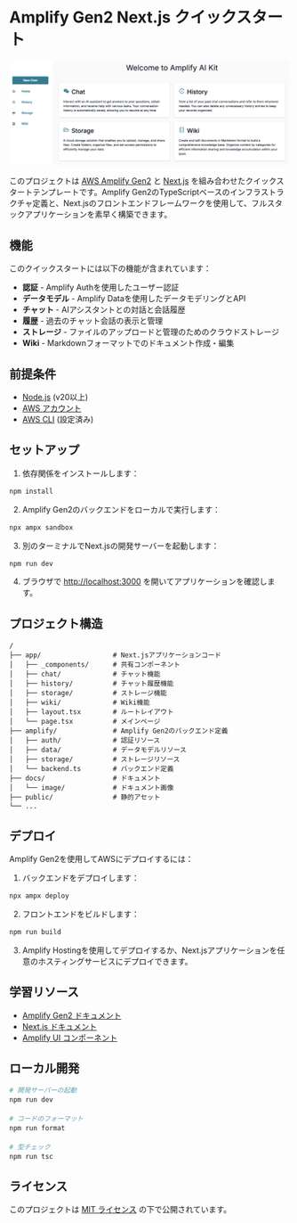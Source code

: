 # Amplify Gen2 Next.js クイックスタート

![ホーム画面](../docs/image/Home.png)

このプロジェクトは [AWS Amplify Gen2](https://docs.amplify.aws/gen2/) と [Next.js](https://nextjs.org/) を組み合わせたクイックスタートテンプレートです。Amplify Gen2のTypeScriptベースのインフラストラクチャ定義と、Next.jsのフロントエンドフレームワークを使用して、フルスタックアプリケーションを素早く構築できます。

## 機能

このクイックスタートには以下の機能が含まれています：

- **認証** - Amplify Authを使用したユーザー認証
- **データモデル** - Amplify Dataを使用したデータモデリングとAPI
- **チャット** - AIアシスタントとの対話と会話履歴
- **履歴** - 過去のチャット会話の表示と管理
- **ストレージ** - ファイルのアップロードと管理のためのクラウドストレージ
- **Wiki** - Markdownフォーマットでのドキュメント作成・編集

## 前提条件

- [Node.js](https://nodejs.org/) (v20以上)
- [AWS アカウント](https://aws.amazon.com/)
- [AWS CLI](https://aws.amazon.com/cli/) (設定済み)

## セットアップ

1. 依存関係をインストールします：

```bash
npm install
```

2. Amplify Gen2のバックエンドをローカルで実行します：

```bash
npx ampx sandbox
```

3. 別のターミナルでNext.jsの開発サーバーを起動します：

```bash
npm run dev
```

4. ブラウザで [http://localhost:3000](http://localhost:3000) を開いてアプリケーションを確認します。

## プロジェクト構造

```
/
├── app/                  # Next.jsアプリケーションコード
│   ├── _components/      # 共有コンポーネント
│   ├── chat/             # チャット機能
│   ├── history/          # チャット履歴機能
│   ├── storage/          # ストレージ機能
│   ├── wiki/             # Wiki機能
│   ├── layout.tsx        # ルートレイアウト
│   └── page.tsx          # メインページ
├── amplify/              # Amplify Gen2のバックエンド定義
│   ├── auth/             # 認証リソース
│   ├── data/             # データモデルリソース
│   ├── storage/          # ストレージリソース
│   └── backend.ts        # バックエンド定義
├── docs/                 # ドキュメント
│   └── image/            # ドキュメント画像
├── public/               # 静的アセット
└── ...
```

## デプロイ

Amplify Gen2を使用してAWSにデプロイするには：

1. バックエンドをデプロイします：

```bash
npx ampx deploy
```

2. フロントエンドをビルドします：

```bash
npm run build
```

3. Amplify Hostingを使用してデプロイするか、Next.jsアプリケーションを任意のホスティングサービスにデプロイできます。

## 学習リソース

- [Amplify Gen2 ドキュメント](https://docs.amplify.aws/gen2/)
- [Next.js ドキュメント](https://nextjs.org/docs)
- [Amplify UI コンポーネント](https://ui.docs.amplify.aws/)

## ローカル開発

```bash
# 開発サーバーの起動
npm run dev

# コードのフォーマット
npm run format

# 型チェック
npm run tsc
```

## ライセンス

このプロジェクトは [MIT ライセンス](../LICENSE) の下で公開されています。
